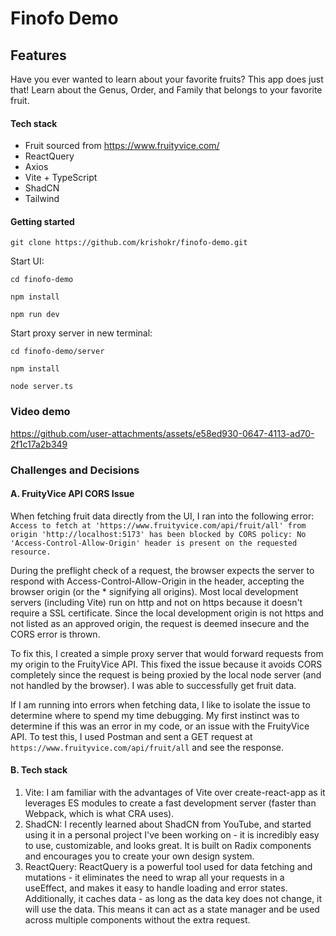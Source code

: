# Finofo Demo

## Features
Have you ever wanted to learn about your favorite fruits? This app does just that! Learn about the Genus, Order, and Family that belongs to your favorite fruit.

#### Tech stack
- Fruit sourced from https://www.fruityvice.com/
- ReactQuery
- Axios
- Vite + TypeScript
- ShadCN
- Tailwind

#### Getting started
```
git clone https://github.com/krishokr/finofo-demo.git
```

Start UI:
```
cd finofo-demo
```
```
npm install
```
```
npm run dev
```

Start proxy server in new terminal:
```
cd finofo-demo/server
```
```
npm install
```
```
node server.ts
```

### Video demo
https://github.com/user-attachments/assets/e58ed930-0647-4113-ad70-2f1c17a2b349

### Challenges and Decisions
#### A. FruityVice API CORS Issue
When fetching fruit data directly from the UI, I ran into the following error: `Access to fetch at 'https://www.fruityvice.com/api/fruit/all' from origin 'http://localhost:5173' has been blocked by CORS policy: No 'Access-Control-Allow-Origin' header is present on the requested resource.`

During the preflight check of a request, the browser expects the server to respond with Access-Control-Allow-Origin in the header, accepting the browser origin (or the * signifying all origins). Most local development servers (including Vite) run on http and not on https because it doesn't require a SSL certificate. Since the local development origin is not https and not listed as an approved origin, the request is deemed insecure and the CORS error is thrown.

To fix this, I created a simple proxy server that would forward requests from my origin to the FruityVice API. This fixed the issue because it avoids CORS completely since the request is being proxied by the local node server (and not handled by the browser). I was able to successfully get fruit data.

If I am running into errors when fetching data, I like to isolate the issue to determine where to spend my time debugging. My first instinct was to determine if this was an error in my code, or an issue with the FruityVice API. To test this, I used Postman and sent a GET request at `https://www.fruityvice.com/api/fruit/all` and see the response.

#### B. Tech stack
1. Vite: I am familiar with the advantages of Vite over create-react-app as it leverages ES modules to create a fast development server (faster than Webpack, which is what CRA uses).
2. ShadCN: I recently learned about ShadCN from YouTube, and started using it in a personal project I've been working on - it is incredibly easy to use, customizable, and looks great. It is built on Radix components and encourages you to create your own design system.
3. ReactQuery: ReactQuery is a powerful tool used for data fetching and mutations - it eliminates the need to wrap all your requests in a useEffect, and makes it easy to handle loading and error states. Additionally, it caches data - as long as the data key does not change, it will use the data. This means it can act as a state manager and be used across multiple components without the extra request.
